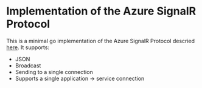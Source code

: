 # Implementation of the Azure SignalR Protocol

This is a minimal go implementation of the Azure SignalR Protocol descried [here](https://github.com/Azure/azure-signalr/blob/dev/specs/ServiceProtocol.md). It supports:

- JSON
- Broadcast
- Sending to a single connection
- Supports a single application -> service connection